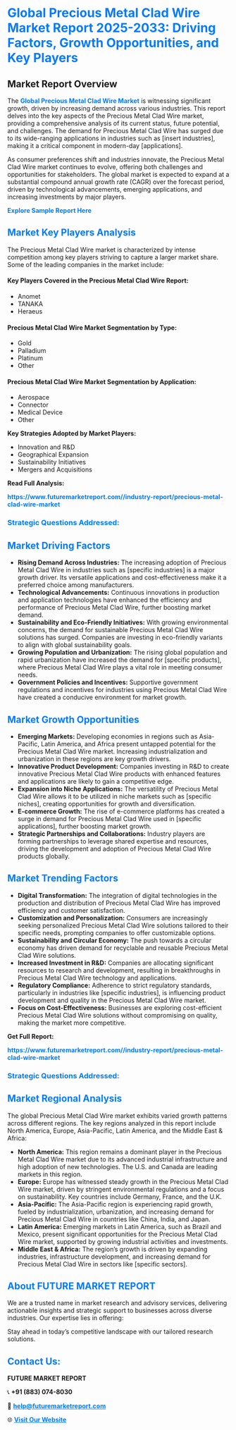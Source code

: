 <h1 style="color: #007BFF;">Global Precious Metal Clad Wire Market Report 2025-2033: Driving Factors, Growth Opportunities, and Key Players</h1>

<section id="overview">
<h2>Market Report Overview</h2>
<p>The <a href="https://www.futuremarketreport.com//industry-report/precious-metal-clad-wire-market" style="color: #007BFF; text-decoration: none;"><strong>Global Precious Metal Clad Wire Market</strong></a> is witnessing significant growth, driven by increasing demand across various industries. This report delves into the key aspects of the Precious Metal Clad Wire market, providing a comprehensive analysis of its current status, future potential, and challenges. The demand for Precious Metal Clad Wire has surged due to its wide-ranging applications in industries such as [insert industries], making it a critical component in modern-day [applications].</p>
<p>As consumer preferences shift and industries innovate, the Precious Metal Clad Wire market continues to evolve, offering both challenges and opportunities for stakeholders. The global market is expected to expand at a substantial compound annual growth rate (CAGR) over the forecast period, driven by technological advancements, emerging applications, and increasing investments by major players.</p>
</section>

<section id="overview">
<p><a href="https://www.futuremarketreport.com//request-sample/reportId=53428" style="color: #007BFF; text-decoration: none;"><strong>Explore Sample Report Here</strong></a></p>
</section>

<section id="key-players">
<h2 style="color: #007BFF;">Market Key Players Analysis</h2>
<p>The Precious Metal Clad Wire market is characterized by intense competition among key players striving to capture a larger market share. Some of the leading companies in the market include:</p>
<h4>Key Players Covered in the Precious Metal Clad Wire Report:</h4>
<ul><li>Anomet</li><li>TANAKA</li><li>Heraeus</li></ul>
<h4>Precious Metal Clad Wire Market Segmentation by Type:</h4>
<ul><li>Gold</li><li>Palladium</li><li>Platinum</li><li>Other</li></ul>

<h4>Precious Metal Clad Wire Market Segmentation by Application:</h4>
<ul><li>Aerospace</li><li>Connector</li><li>Medical Device</li><li>Other</li></ul>
<p><strong>Key Strategies Adopted by Market Players:</strong></p>
<ul>
<li>Innovation and R&D</li>
<li>Geographical Expansion</li>
<li>Sustainability Initiatives</li>
<li>Mergers and Acquisitions</li>
</ul>
</section>

<section>
<p><strong>Read Full Analysis: </strong></p><a href="https://www.futuremarketreport.com//industry-report/precious-metal-clad-wire-market" style="color: #007BFF; text-decoration: none;"><strong>https://www.futuremarketreport.com//industry-report/precious-metal-clad-wire-market</strong></a>
<h3 style="color: #007BFF;">Strategic Questions Addressed:</h3>
</section>

<section id="driving-factors">
<h2 style="color: #007BFF;">Market Driving Factors</h2>
<ul>
<li><strong>Rising Demand Across Industries:</strong> The increasing adoption of Precious Metal Clad Wire in industries such as [specific industries] is a major growth driver. Its versatile applications and cost-effectiveness make it a preferred choice among manufacturers.</li>
<li><strong>Technological Advancements:</strong> Continuous innovations in production and application technologies have enhanced the efficiency and performance of Precious Metal Clad Wire, further boosting market demand.</li>
<li><strong>Sustainability and Eco-Friendly Initiatives:</strong> With growing environmental concerns, the demand for sustainable Precious Metal Clad Wire solutions has surged. Companies are investing in eco-friendly variants to align with global sustainability goals.</li>
<li><strong>Growing Population and Urbanization:</strong> The rising global population and rapid urbanization have increased the demand for [specific products], where Precious Metal Clad Wire plays a vital role in meeting consumer needs.</li>
<li><strong>Government Policies and Incentives:</strong> Supportive government regulations and incentives for industries using Precious Metal Clad Wire have created a conducive environment for market growth.</li>
</ul>
</section>

<section id="growth-opportunities">
<h2 style="color: #007BFF;">Market Growth Opportunities</h2>
<ul>
<li><strong>Emerging Markets:</strong> Developing economies in regions such as Asia-Pacific, Latin America, and Africa present untapped potential for the Precious Metal Clad Wire market. Increasing industrialization and urbanization in these regions are key growth drivers.</li>
<li><strong>Innovative Product Development:</strong> Companies investing in R&D to create innovative Precious Metal Clad Wire products with enhanced features and applications are likely to gain a competitive edge.</li>
<li><strong>Expansion into Niche Applications:</strong> The versatility of Precious Metal Clad Wire allows it to be utilized in niche markets such as [specific niches], creating opportunities for growth and diversification.</li>
<li><strong>E-commerce Growth:</strong> The rise of e-commerce platforms has created a surge in demand for Precious Metal Clad Wire used in [specific applications], further boosting market growth.</li>
<li><strong>Strategic Partnerships and Collaborations:</strong> Industry players are forming partnerships to leverage shared expertise and resources, driving the development and adoption of Precious Metal Clad Wire products globally.</li>
</ul>
</section>

<section id="trending-factors">
<h2 style="color: #007BFF;">Market Trending Factors</h2>
<ul>
<li><strong>Digital Transformation:</strong> The integration of digital technologies in the production and distribution of Precious Metal Clad Wire has improved efficiency and customer satisfaction.</li>
<li><strong>Customization and Personalization:</strong> Consumers are increasingly seeking personalized Precious Metal Clad Wire solutions tailored to their specific needs, prompting companies to offer customizable options.</li>
<li><strong>Sustainability and Circular Economy:</strong> The push towards a circular economy has driven demand for recyclable and reusable Precious Metal Clad Wire solutions.</li>
<li><strong>Increased Investment in R&D:</strong> Companies are allocating significant resources to research and development, resulting in breakthroughs in Precious Metal Clad Wire technology and applications.</li>
<li><strong>Regulatory Compliance:</strong> Adherence to strict regulatory standards, particularly in industries like [specific industries], is influencing product development and quality in the Precious Metal Clad Wire market.</li>
<li><strong>Focus on Cost-Effectiveness:</strong> Businesses are exploring cost-efficient Precious Metal Clad Wire solutions without compromising on quality, making the market more competitive.</li>
</ul>
</section>

<section>
<p><strong>Get Full Report: </strong></p><a href="https://www.futuremarketreport.com//industry-report/precious-metal-clad-wire-market" style="color: #007BFF; text-decoration: none;"><strong>https://www.futuremarketreport.com//industry-report/precious-metal-clad-wire-market</strong></a>
<h3 style="color: #007BFF;">Strategic Questions Addressed:</h3>
</section>


<section id="regional-analysis">
<h2 style="color: #007BFF;">Market Regional Analysis</h2>
<p>The global Precious Metal Clad Wire market exhibits varied growth patterns across different regions. The key regions analyzed in this report include North America, Europe, Asia-Pacific, Latin America, and the Middle East & Africa:</p>
<ul>
<li><strong>North America:</strong> This region remains a dominant player in the Precious Metal Clad Wire market due to its advanced industrial infrastructure and high adoption of new technologies. The U.S. and Canada are leading markets in this region.</li>
<li><strong>Europe:</strong> Europe has witnessed steady growth in the Precious Metal Clad Wire market, driven by stringent environmental regulations and a focus on sustainability. Key countries include Germany, France, and the U.K.</li>
<li><strong>Asia-Pacific:</strong> The Asia-Pacific region is experiencing rapid growth, fueled by industrialization, urbanization, and increasing demand for Precious Metal Clad Wire in countries like China, India, and Japan.</li>
<li><strong>Latin America:</strong> Emerging markets in Latin America, such as Brazil and Mexico, present significant opportunities for the Precious Metal Clad Wire market, supported by growing industrial activities and investments.</li>
<li><strong>Middle East & Africa:</strong> The region’s growth is driven by expanding industries, infrastructure development, and increasing demand for Precious Metal Clad Wire in sectors like [specific sectors].</li>
</ul>
</section>

<footer>
<h2 style="color: #007BFF;">About FUTURE MARKET REPORT</h2>
<p>We are a trusted name in market research and advisory services, delivering actionable insights and strategic support to businesses across diverse industries. Our expertise lies in offering:</p>

<p>Stay ahead in today’s competitive landscape with our tailored research solutions.</p>

<h2 style="color: #007BFF;">Contact Us:</h2>
<p><strong>FUTURE MARKET REPORT</strong></p>
<p>📞 <strong>+91 (883) 074-8030</strong></p>
<p>📧 <strong><a href="mailto:help@futuremarketreport.com" style="color: #007BFF;">help@futuremarketreport.com</a></strong></p>
<p>🌐 <strong><a href="https://www.futuremarketreport.com/" style="color: #007BFF;">Visit Our Website</a></strong></p>
</footer>